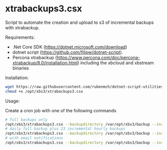 # xtrabackups3.csx

Script to automate the creation and upload to s3 of incremental backups with xtrabackup.

Requirements:

- .Net Core SDK (https://dotnet.microsoft.com/download)
- dotnet script (https://github.com/filipw/dotnet-script).
- Percona xtrabackup (https://www.percona.com/doc/percona-xtrabackup/8.0/installation.html) including the xbcloud and xbstream binaries

Installation: 

```bash
wget https://raw.githubusercontent.com/rubenmch/dotnet-script-utilities/master/xtrabackups3.csx -O /opt/xbs3/xtrabackups3.csx
chmod +x /opt/xbs3/xtrabackups3.csx
```

Usage:

Create a cron job with one of the following commands

```bash
# full backups only
/opt/xbs3/xtrabackups3.csx --backupdirectory /var/opt/xbs3/backup --incrementalbackups 0 --mysqluser myuser --mysqlpassword mypwd --s3accesskey mykey --s3secretkey mysecret --s3bucket bucket 
# daily full backup plus 23 incremental hourly backups
/opt/xbs3/xtrabackups3.csx --backupdirectory /var/opt/xbs3/backup --incrementalbackups 23 --mysqluser myuser --mysqlpassword mypwd --s3accesskey mykey --s3secretkey mysecret --s3bucket bucket 
# with email notifications
/opt/xbs3/xtrabackups3.csx --backupdirectory /var/opt/xbs3/backup --incrementalbackups 23 --mysqluser myuser --mysqlpassword mypwd --s3accesskey mykey --s3secretkey mysecret --s3bucket bucket --smtpuser myuser --smtppassword mypassword --smtphost smtp.gmail.com --smtpport 587 --smtpfrom me@gmail.com --smtpto you@gmail.com --notifysuccess
```
